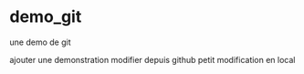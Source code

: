 # demo_git
une demo de git


ajouter une demonstration
modifier depuis github
petit modification en local